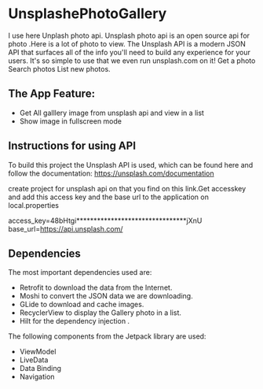# UnsplashePhotoGallery

I use here Unplash photo api. Unsplash photo api is an open source api for photo .Here is a lot of photo to view.
The Unsplash API is a modern JSON API that surfaces all of the info you'll need to build any experience for your users. 
It's so simple to use that we even run unsplash.com on it! Get a photo Search photos List new photos.

## The App Feature:
- Get All galllery image from unsplash api and view in a list
- Show image in fullscreen mode

## Instructions for using API

To build this project the Unsplash API is used, which can be found here and follow the documentation:
https://unsplash.com/documentation

create project for unsplash api on that you find on this link.Get accesskey 
and add this access key and the base url to the application on local.properties 

access_key=48bHtgi********************************jXnU </br>
base_url=https://api.unsplash.com/

## Dependencies

The most important dependencies used are:
- Retrofit to download the data from the Internet.
- Moshi to convert the JSON data we are downloading.
- GLide to download and cache images.
- RecyclerView to display the Gallery photo in a list.
- Hilt for the dependency injection .

The following components from the Jetpack library are used:
- ViewModel
- LiveData
- Data Binding
- Navigation
